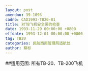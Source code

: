 ```yaml
---
layout: post
amendno: 39-1093
cadno: CAD1993-TB20-01
title: 对TB飞机安全带的检查
date: 1993-11-29 00:00:00 +0800
effdate: 1993-12-01 00:00:00 +0800
tag: TB20
categories: 民航西南管理局适航处
author: 蔡标
---
```


##适用范围:
所有TB-20、TB-200飞机

